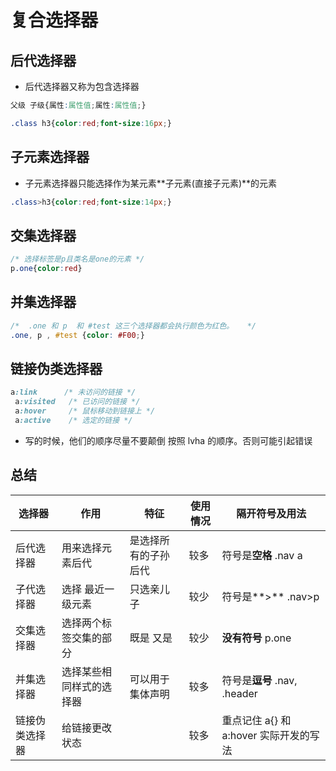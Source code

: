 # 复合选择器

## 后代选择器

- 后代选择器又称为包含选择器

```css
父级 子级{属性:属性值;属性:属性值;}
```

```css
.class h3{color:red;font-size:16px;}
```

## 子元素选择器

- 子元素选择器只能选择作为某元素**子元素(直接子元素)**的元素

```css
.class>h3{color:red;font-size:14px;}
```

## 交集选择器

```css
/* 选择标签是p且类名是one的元素 */
p.one{color:red}
```

## 并集选择器

```css
/*  .one 和 p  和 #test 这三个选择器都会执行颜色为红色。   */
.one, p , #test {color: #F00;}
```

## 链接伪类选择器

```css
a:link      /* 未访问的链接 */
 a:visited   /* 已访问的链接 */
 a:hover     /* 鼠标移动到链接上 */
 a:active    /* 选定的链接 */
```

- 写的时候，他们的顺序尽量不要颠倒 按照 lvha 的顺序。否则可能引起错误

## 总结

选择器     | 作用           | 特征         | 使用情况 | 隔开符号及用法
------- | ------------ | ---------- | ---- | --------------------------
后代选择器   | 用来选择元素后代     | 是选择所有的子孙后代 | 较多   | 符号是**空格** .nav a
子代选择器   | 选择 最近一级元素    | 只选亲儿子      | 较少   | 符号是**>** .nav>p
交集选择器   | 选择两个标签交集的部分  | 既是 又是      | 较少   | **没有符号** p.one
并集选择器   | 选择某些相同样式的选择器 | 可以用于集体声明   | 较多   | 符号是**逗号** .nav, .header
链接伪类选择器 | 给链接更改状态      |            | 较多   | 重点记住 a{} 和 a:hover 实际开发的写法

